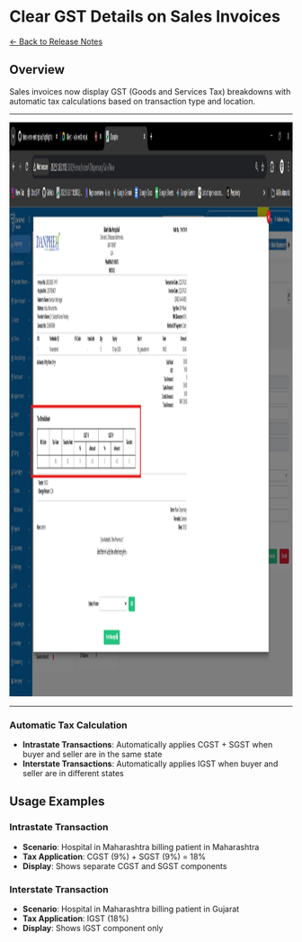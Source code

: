 # Clear GST Details on Sales Invoices

[← Back to Release Notes](../README.md)

## Overview

Sales invoices now display GST (Goods and Services Tax) breakdowns with automatic tax calculations based on transaction type and location.

---
<img width="1920" height="1020" alt="image" src="./images/tax breakdown.png" />


---

### Automatic Tax Calculation
- **Intrastate Transactions**: Automatically applies CGST + SGST when buyer and seller are in the same state
- **Interstate Transactions**: Automatically applies IGST when buyer and seller are in different states


## Usage Examples

### Intrastate Transaction
- **Scenario**: Hospital in Maharashtra billing patient in Maharashtra
- **Tax Application**: CGST (9%) + SGST (9%) = 18%
- **Display**: Shows separate CGST and SGST components

### Interstate Transaction
- **Scenario**: Hospital in Maharashtra billing patient in Gujarat
- **Tax Application**: IGST (18%)
- **Display**: Shows IGST component only
